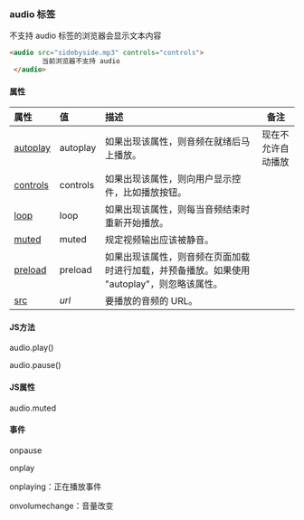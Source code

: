 ### audio 标签

不支持 audio 标签的浏览器会显示文本内容

```html
<audio src="sidebyside.mp3" controls="controls">
        当前浏览器不支持 audio
 </audio>
```

#### 属性

| 属性                                                         | 值       | 描述                                                         | 备注               |
| :----------------------------------------------------------- | :------- | :----------------------------------------------------------- | ------------------ |
| [autoplay](https://www.w3school.com.cn/tags/att_audio_autoplay.asp) | autoplay | 如果出现该属性，则音频在就绪后马上播放。                     | 现在不允许自动播放 |
| [controls](https://www.w3school.com.cn/tags/att_audio_controls.asp) | controls | 如果出现该属性，则向用户显示控件，比如播放按钮。             |                    |
| [loop](https://www.w3school.com.cn/tags/att_audio_loop.asp)  | loop     | 如果出现该属性，则每当音频结束时重新开始播放。               |                    |
| [muted](https://www.w3school.com.cn/tags/att_audio_muted.asp) | muted    | 规定视频输出应该被静音。                                     |                    |
| [preload](https://www.w3school.com.cn/tags/att_audio_preload.asp) | preload  | 如果出现该属性，则音频在页面加载时进行加载，并预备播放。如果使用 "autoplay"，则忽略该属性。 |                    |
| [src](https://www.w3school.com.cn/tags/att_audio_src.asp)    | *url*    | 要播放的音频的 URL。                                         |                    |

#### JS方法

audio.play()

audio.pause()

#### JS属性

audio.muted

#### 事件

onpause

onplay

onplaying：正在播放事件

onvolumechange：音量改变